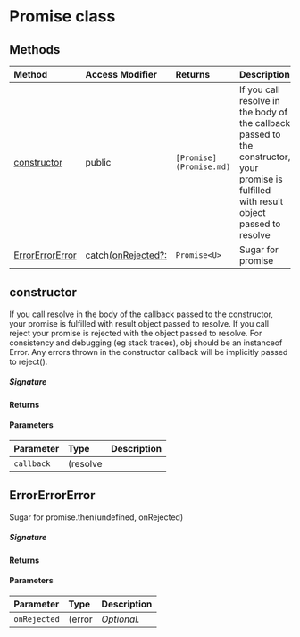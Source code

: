 # Promise class







## Methods

| Method	   | Access Modifier | Returns	| Description|
|:-------------|:----|:-------|:-----------|
|[constructor](#constructor)     | public | `[Promise](Promise.md)` | If you call resolve in the body of the callback passed to the constructor,  your promise is fulfilled with result object passed to resolve |
|[ErrorErrorError](#errorerrorerror)     | catch<U>(onRejected?: | `Promise<U>` | Sugar for promise |




## constructor

If you call resolve in the body of the callback passed to the constructor, 
your promise is fulfilled with result object passed to resolve. 
If you call reject your promise is rejected with the object passed to resolve. 
For consistency and debugging (eg stack traces), obj should be an instanceof Error. 
Any errors thrown in the constructor callback will be implicitly passed to reject().

##### Signature

#### Returns

#### Parameters


| Parameter	   | Type    | Description |
|:-------------|:---------------|:------------|
| `callback`    | (resolve |  |


## ErrorErrorError

Sugar for promise.then(undefined, onRejected) 


##### Signature

#### Returns

#### Parameters


| Parameter	   | Type    | Description |
|:-------------|:---------------|:------------|
| `onRejected`    | (error | _Optional._ |

